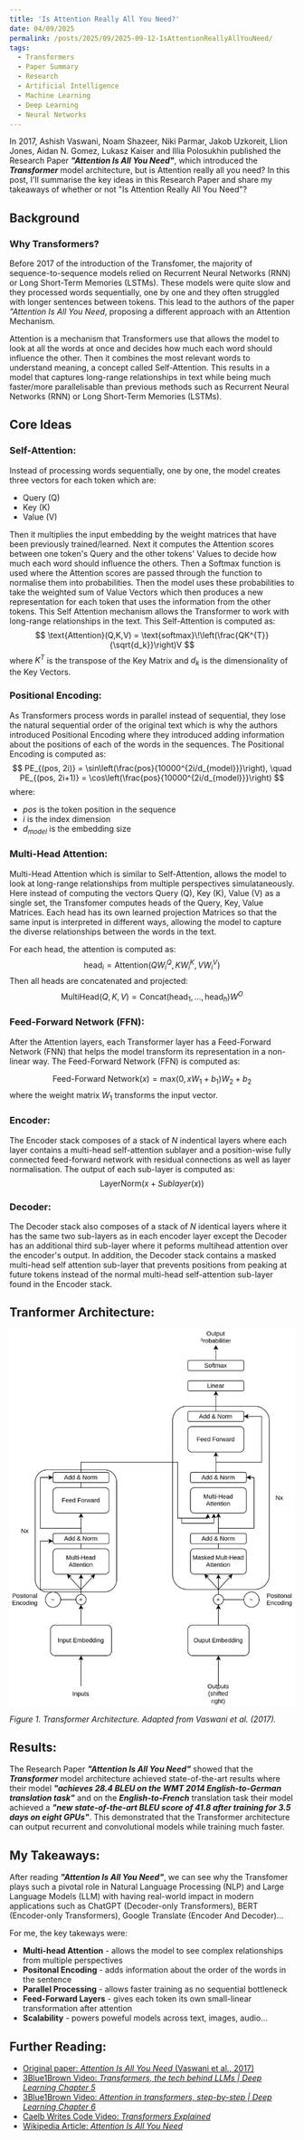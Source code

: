 ```yaml
---
title: 'Is Attention Really All You Need?'
date: 04/09/2025
permalink: /posts/2025/09/2025-09-12-IsAttentionReallyAllYouNeed/
tags:
  - Transformers
  - Paper Summary
  - Research
  - Artificial Intelligence
  - Machine Learning
  - Deep Learning
  - Neural Networks
---
```


In 2017, Ashish Vaswani, Noam Shazeer, Niki Parmar, Jakob Uzkoreit, Llion Jones, Aidan N. Gomez, Lukasz Kaiser and Illia Polosukhin published the Research Paper ***"Attention Is All You Need"***, which introduced the ***Transformer*** model architecture, but is Attention really all you need? In this post, I'll summarise the key ideas in this Research Paper and share my takeaways of whether or not "Is Attention Really All You Need"?

## Background
### Why Transformers?
Before 2017 of the introduction of the Transfomer, the majority of sequence-to-sequence models relied on Recurrent Neural Networks (RNN) or Long Short-Term Memories (LSTMs). These models were quite slow and they processed words sequentially, one by one and they often struggled with longer sentences between tokens. This lead to the authors of the paper *"Attention Is All You Need*, proposing a different approach with an Attention Mechanism.

Attention is a mechanism that Transformers use that allows the model to look at all the words at once and decides how much each word should influence the other. Then it combines the most relevant words to understand meaning, a concept called Self-Attention. This results in a model that captures long-range relationships in text while being much faster/more parallelisable than previous methods such as Recurrent Neural Networks (RNN) or Long Short-Term Memories (LSTMs).

## Core Ideas
### Self-Attention:
Instead of processing words sequentially, one by one, the model creates three vectors for each token which are:
- Query (Q)
- Key (K)
- Value (V)

Then it multiplies the input embedding by the weight matrices that have been previously trained/learned. Next it computes the Attention scores between one token's Query and the other tokens' Values to decide how much each word should influence the others. Then a Softmax function is used where the Attention scores are passed through the function to normalise them into probabilities. Then the model uses these probabilities to take the weighted sum of Value Vectors which then produces a new representation for each token that uses the information from the other tokens. This Self Attention mechanism allows the Transformer to work with long-range relationships in the text. This Self-Attention is computed as:
$$
\text{Attention}(Q,K,V) = \text{softmax}\!\left(\frac{QK^{T}}{\sqrt{d_k}}\right)V
$$
where $K^{T}$ is the transpose of the Key Matrix and $d_k$ is the dimensionality of the Key Vectors.

### Positional Encoding:
As Transformers process words in parallel instead of sequential, they lose the natural sequential order of the original text which is why the authors introduced Positional Encoding where they introduced adding information about the positions of each of the words in the sequences. The Positional Encoding is computed as:
$$
PE_{(pos, 2i)} = \sin\left(\frac{pos}{10000^{2i/d_{model}}}\right), \quad
PE_{(pos, 2i+1)} = \cos\left(\frac{pos}{10000^{2i/d_{model}}}\right)
$$
where:
- $pos$ is the token position in the sequence
- $i$ is the index dimension
- $d_{model}$ is the embedding size

### Multi-Head Attention:
Multi-Head Attention which is similar to Self-Attention, allows the model to look at long-range relationships from multiple perspectives simulataneously. Here instead of computing the vectors Query (Q), Key (K), Value (V) as a single set, the Transfomer computes heads of the Query, Key, Value Matrices. Each head has its own learned projection Matrices so that the same input is interpreted in different ways, allowing the model to capture the diverse relationships between the words in the text. 

For each head, the attention is computed as:
$$
\text{head}_i = \text{Attention}(Q W_i^Q, K W_i^K, V W_i^V)
$$ 
Then all heads are concatenated and projected:
$$
\text{MultiHead}(Q, K, V) = \text{Concat}(\text{head}_1, \dots, \text{head}_h) W^O
$$

### Feed-Forward Network (FFN):
After the Attention layers, each Transformer layer has a Feed-Forward Network (FNN) that helps the model transform its representation in a non-linear way. The Feed-Forward Network (FFN) is computed as:

$$
\text{Feed-Forward Network}(x) = \text{max}(0, x W_1 + b_1) W_2 + b_2
$$
where the weight matrix $W_1$ transforms the input vector.

### Encoder:
The Encoder stack composes of a stack of $N$ indentical layers where each layer contains a multi-head self-attention sublayer and a position-wise fully connected feed-forward network with residual connections as well as layer normalisation. The output of each sub-layer is computed as:
$$
\text{LayerNorm}(x + Sublayer(x))
$$

### Decoder:
The Decoder stack also composes of a stack of $N$ identical layers where it has the same two sub-layers as in each encoder layer except the Decoder has an additional third sub-layer where it peforms multihead attention over the encoder's output. In addition, the Decoder stack contains a masked multi-head self attention sub-layer that prevents positions from peaking at future tokens instead of the normal multi-head self-attention sub-layer found in the Encoder stack.

## Tranformer Architecture:
![Transform Architecture](Transformer.svg)

*Figure 1. Transformer Architecture. Adapted from Vaswani et al. (2017).*

## Results:
The Research Paper ***"Attention Is All You Need"*** showed that the ***Transformer*** model architecture achieved state-of-the-art results where their model ***"achieves 28.4 BLEU on the WMT 2014 English-to-German translation task"*** and on the ***English-to-French*** translation task their model achieved a ***"new state-of-the-art BLEU score of 41.8 after training for 3.5 days on eight GPUs"***. This demonstrated that the Transformer architecture can output recurrent and convolutional models while training much faster.

## My Takeaways:
After reading ***"Attention Is All You Need"***, we can see why the Transfomer plays such a pivotal role in Natural Language Processing (NLP) and Large Language Models (LLM) with having real-world impact in modern applications such as ChatGPT (Decoder-only Transformers), BERT (Encoder-only Transformers), Google Translate (Encoder And Decoder)...

For me, the key takeways were:
- **Multi-head Attention** - allows the model to see complex relationships from multiple perspectives
- **Positonal Encoding** - adds information about the order of the words in the sentence
- **Parallel Processing** - allows faster training as no sequential bottleneck
- **Feed-Forward Layers** - gives each token its own small-linear transformation after attention
- **Scalability** - powers poweful models across text, images, audio...


## Further Reading:
- [Original paper: *Attention Is All You Need* (Vaswani et al., 2017)](https://arxiv.org/pdf/1706.03762)
- [3Blue1Brown Video: *Transformers, the tech behind LLMs | Deep Learning Chapter 5*](https://youtu.be/wjZofJX0v4M?feature=shared)
- [3Blue1Brown Video: *Attention in transformers, step-by-step | Deep Learning Chapter 6*](https://youtu.be/eMlx5fFNoYc?feature=shared)
- [Caelb Writes Code Video: *Transformers Explained*](https://youtu.be/nZrZOI0oRuw?feature=shared)
- [Wikipedia Article: *Attention Is All You Need*](https://en.wikipedia.org/wiki/Attention_Is_All_You_Need)
